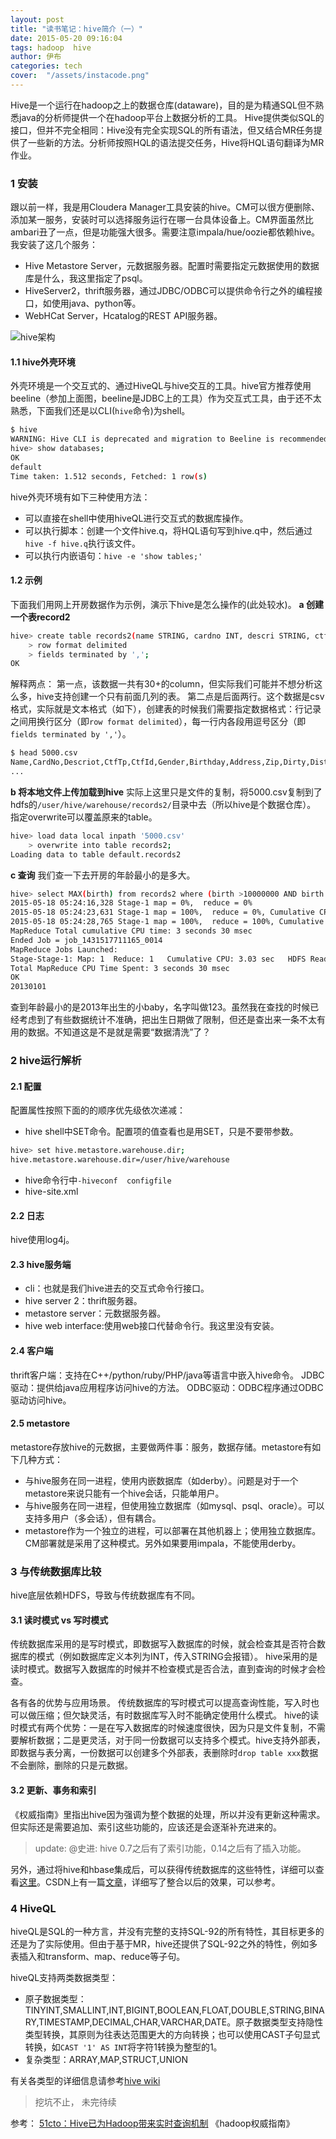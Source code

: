 ```yaml
---
layout: post
title: "读书笔记：hive简介（一）"
date: 2015-05-20 09:16:04
tags: hadoop  hive
author: 伊布
categories: tech
cover:  "/assets/instacode.png"
---
```



Hive是一个运行在hadoop之上的数据仓库(dataware)，目的是为精通SQL但不熟悉java的分析师提供一个在hadoop平台上数据分析的工具。
Hive提供类似SQL的接口，但并不完全相同：Hive没有完全实现SQL的所有语法，但又结合MR任务提供了一些新的方法。分析师按照HQL的语法提交任务，Hive将HQL语句翻译为MR作业。


### 1 安装
跟以前一样，我是用Cloudera Manager工具安装的hive。CM可以很方便删除、添加某一服务，安装时可以选择服务运行在哪一台具体设备上。CM界面虽然比ambari丑了一点，但是功能强大很多。需要注意impala/hue/oozie都依赖hive。
我安装了这几个服务：

- Hive Metastore Server，元数据服务器。配置时需要指定元数据使用的数据库是什么，我这里指定了psql。
- HiveServer2，thrift服务器，通过JDBC/ODBC可以提供命令行之外的编程接口，如使用java、python等。
- WebHCat Server，Hcatalog的REST API服务器。

![hive架构](http://7xir15.com1.z0.glb.clouddn.com/hive架构.jpg)

#### 1.1 hive外壳环境
外壳环境是一个交互式的、通过HiveQL与hive交互的工具。hive官方推荐使用beeline（参加上面图，beeline是JDBC上的工具）作为交互式工具，由于还不太熟悉，下面我们还是以CLI(`hive`命令)为shell。

```bash
$ hive
WARNING: Hive CLI is deprecated and migration to Beeline is recommended.
hive> show databases;
OK
default
Time taken: 1.512 seconds, Fetched: 1 row(s)
```

hive外壳环境有如下三种使用方法：

- 可以直接在shell中使用hiveQL进行交互式的数据库操作。
- 可以执行脚本：创建一个文件hive.q，将HQL语句写到hive.q中，然后通过`hive -f hive.q`执行该文件。
- 可以执行内嵌语句：`hive -e 'show tables;'`

#### 1.2 示例
下面我们用网上开房数据作为示例，演示下hive是怎么操作的(此处较水)。
**a 创建一个表record2**

```bash
hive> create table records2(name STRING, cardno INT, descri STRING, ctftp STRING, ctfid STRING, gender STRING, birth INT)
    > row format delimited
    > fields terminated by ',';
OK
```

解释两点：
第一点，该数据一共有30+的column，但实际我们可能并不想分析这么多，hive支持创建一个只有前面几列的表。
第二点是后面两行。这个数据是csv格式，实际就是文本格式（如下），创建表的时候我们需要指定数据格式：行记录之间用换行区分（即`row format delimited`），每一行内各段用逗号区分（即`fields terminated by ','`）。

```bash
$ head 5000.csv
﻿Name,CardNo,Descriot,CtfTp,CtfId,Gender,Birthday,Address,Zip,Dirty,District1,District2,District3,District4,District5,District6,FirstNm,LastNm,Duty,Mobile,Tel,Fax,EMail,Nation,Taste,Education,Company,CTel,CAddress,CZip,Family,Version,id
...
```

**b 将本地文件上传加载到hive**
实际上这里只是文件的复制，将5000.csv复制到了hdfs的`/user/hive/warehouse/records2/`目录中去（所以hive是个数据仓库）。
指定overwrite可以覆盖原来的table。

```bash
hive> load data local inpath '5000.csv'
    > overwrite into table records2;
Loading data to table default.records2
```

**c 查询**
我们查一下去开房的年龄最小的是多大。

```bash
hive> select MAX(birth) from records2 where (birth >10000000 AND birth < 20000000);
2015-05-18 05:24:16,328 Stage-1 map = 0%,  reduce = 0%
2015-05-18 05:24:23,631 Stage-1 map = 100%,  reduce = 0%, Cumulative CPU 1.84 sec
2015-05-18 05:24:28,765 Stage-1 map = 100%,  reduce = 100%, Cumulative CPU 3.03 sec
MapReduce Total cumulative CPU time: 3 seconds 30 msec
Ended Job = job_1431517711165_0014
MapReduce Jobs Launched:
Stage-Stage-1: Map: 1  Reduce: 1   Cumulative CPU: 3.03 sec   HDFS Read: 7495191 HDFS Write: 9 SUCCESS
Total MapReduce CPU Time Spent: 3 seconds 30 msec
OK
20130101
```

查到年龄最小的是2013年出生的小baby，名字叫做123。虽然我在查找的时候已经考虑到了有些数据统计不准确，把出生日期做了限制，但还是查出来一条不太有用的数据。不知道这是不是就是需要“数据清洗”了？

### 2 hive运行解析
#### 2.1 配置
配置属性按照下面的的顺序优先级依次递减：
- hive shell中SET命令。配置项的值查看也是用SET，只是不要带参数。

```bash
hive> set hive.metastore.warehouse.dir;
hive.metastore.warehouse.dir=/user/hive/warehouse
```

- hive命令行中`-hiveconf  configfile`
- hive-site.xml

#### 2.2 日志
hive使用log4j。

#### 2.3 hive服务端

- cli：也就是我们hive进去的交互式命令行接口。
- hive server 2：thrift服务器。
- metastore server：元数据服务器。
- hive web interface:使用web接口代替命令行。我这里没有安装。

#### 2.4 客户端
thrift客户端：支持在C++/python/ruby/PHP/java等语言中嵌入hive命令。
JDBC驱动：提供给java应用程序访问hive的方法。
ODBC驱动：ODBC程序通过ODBC驱动访问hive。

#### 2.5 metastore
metastore存放hive的元数据，主要做两件事：服务，数据存储。metastore有如下几种方式：

- 与hive服务在同一进程，使用内嵌数据库（如derby）。问题是对于一个metastore来说只能有一个hive会话，只能单用户。
- 与hive服务在同一进程，但使用独立数据库（如mysql、psql、oracle）。可以支持多用户（多会话），但有耦合。
- metastore作为一个独立的进程，可以部署在其他机器上；使用独立数据库。CM部署就是采用了这种模式。另外如果要用impala，不能使用derby。

### 3 与传统数据库比较
hive底层依赖HDFS，导致与传统数据库有不同。

#### 3.1 读时模式 vs 写时模式
传统数据库采用的是写时模式，即数据写入数据库的时候，就会检查其是否符合数据库的模式（例如数据库定义本列为INT，传入STRING会报错）。
hive采用的是读时模式。数据写入数据库的时候并不检查模式是否合法，直到查询的时候才会检查。

各有各的优势与应用场景。
传统数据库的写时模式可以提高查询性能，写入时也可以做压缩；但欠缺灵活，有时数据库写入时不能确定使用什么模式。
hive的读时模式有两个优势：一是在写入数据库的时候速度很快，因为只是文件复制，不需要解析数据；二是更灵活，对于同一份数据可以支持多个模式。hive支持外部表，即数据与表分离，一份数据可以创建多个外部表，表删除时`drop table xxx`数据不会删除，删除的只是元数据。

#### 3.2 更新、事务和索引
《权威指南》里指出hive因为强调为整个数据的处理，所以并没有更新这种需求。但实际还是需要追加、索引这些功能的，应该还是会逐渐补充进来的。
> update:
> @史进: hive 0.7之后有了索引功能，0.14之后有了插入功能。

另外，通过将hive和hbase集成后，可以获得传统数据库的这些特性，详细可以查看[这里](https://cwiki.apache.org/confluence/display/Hive/HBaseintegration)。CSDN上有一篇[文章](http://blog.csdn.net/aaronhadoop/article/details/28398157)，详细写了整合以后的效果，可以参考。

### 4 HiveQL
hiveQL是SQL的一种方言，并没有完整的支持SQL-92的所有特性，其目标更多的还是为了实际使用。但由于基于MR，hive还提供了SQL-92之外的特性，例如多表插入和transform、map、reduce等子句。

hiveQL支持两类数据类型：

- 原子数据类型：
TINYINT,SMALLINT,INT,BIGINT,BOOLEAN,FLOAT,DOUBLE,STRING,BINARY,TIMESTAMP,DECIMAL,CHAR,VARCHAR,DATE。原子数据类型支持隐性类型转换，其原则为往表达范围更大的方向转换；也可以使用CAST子句显式转换，如`CAST '1' AS INT`将字符1转换为整型的1。
- 复杂类型：ARRAY,MAP,STRUCT,UNION

有关各类型的详细信息请参考[hive wiki](https://cwiki.apache.org/confluence/display/Hive/LanguageManual+Types)

> 挖坑不止， 未完待续


参考：
[51cto：Hive已为Hadoop带来实时查询机制](http://database.51cto.com/art/201407/446692.htm)
《hadoop权威指南》
